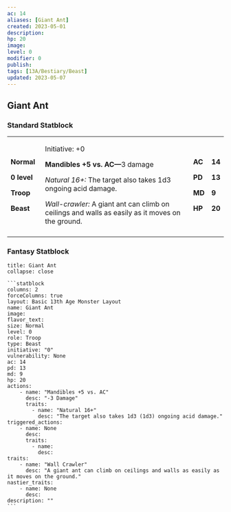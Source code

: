 ```yaml
---
ac: 14
aliases: [Giant Ant]
created: 2023-05-01
description: 
hp: 20
image: 
level: 0
modifier: 0
publish: 
tags: [13A/Bestiary/Beast]
updated: 2023-05-07
---
```


## Giant Ant

### Standard Statblock

<table>
<colgroup>
<col style="width: 16%" />
<col style="width: 72%" />
<col style="width: 5%" />
<col style="width: 5%" />
</colgroup>
<tbody>
<tr class="odd">
<td><p><strong>Normal</strong></p>
<p><strong>0 level</strong></p>
<p><strong>Troop</strong></p>
<p><strong>Beast</strong></p></td>
<td><p>Initiative: +0</p>
<p><strong>Mandibles +5 vs. AC—</strong>3 damage</p>
<p><em>Natural 16+:</em> The target also takes 1d3 ongoing acid
damage.</p>
<p><em>Wall-crawler:</em> A giant ant can climb on ceilings and walls as
easily as it moves on the ground.</p></td>
<td><p><strong>AC</strong></p>
<p><strong>PD</strong></p>
<p><strong>MD</strong></p>
<p><strong>HP</strong></p></td>
<td><p><strong>14</strong></p>
<p><strong>13</strong></p>
<p><strong>9</strong></p>
<p><strong>20</strong></p></td>
</tr>
<tr class="even">
<td></td>
<td></td>
<td></td>
<td></td>
</tr>
</tbody>
</table>

### Fantasy Statblock

````ad-statblock-13a
title: Giant Ant
collapse: close

```statblock
columns: 2
forceColumns: true
layout: Basic 13th Age Monster Layout
name: Giant Ant
image:
flavor_text: 
size: Normal
level: 0
role: Troop
type: Beast
initiative: "0"
vulnerability: None
ac: 14
pd: 13
md: 9
hp: 20
actions:
    - name: "Mandibles +5 vs. AC"
      desc: "-3 Damage"
      traits:
        - name: "Natural 16+"
          desc: "The target also takes 1d3 (1d3) ongoing acid damage."
triggered_actions:
    - name: None
      desc: 
      traits:
        - name: 
          desc: 
traits:
    - name: "Wall Crawler"
      desc: "A giant ant can climb on ceilings and walls as easily as it moves on the ground."
nastier_traits: 
    - name: None
      desc: 
description: ""
```
````

